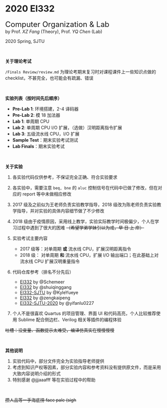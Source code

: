 # 2020 EI332
<font size="5">Computer Organization & Lab</font>  
by Prof. *XZ Fang* (Theory), Prof. *YQ Chen* (Lab)

2020 Spring, SJTU



<br>

**关于理论考试**

`/Finals Review/review.md` 为理论考期末复习时对课程课件上一些知识点做的 checklist，不甚完全，也可能会有疏漏、错误




<br>

**实验列表（按时间先后顺序）**

+ **Pre-Lab 1**: 环境搭建，2-4 译码器
+ **Pre-Lab 2**: 模 18 加法器
+ **Lab 1**: 单周期 CPU
+ **Lab 2**: 单周期 CPU I/O 扩展，（选做）汉明距离指令扩展
+ **Lab 3**: 五级流水线 CPU，I/O 扩展
+ **Sample Test**：期末实验考试测试
+ **Lab Finals**：期末实验考试




<br>

**关于实验**

1. 各实验代码仅供参考，不保证完全正确、符合实验要求
2. 各实验中，需要注意 `beq, bne` 的 `aluc` 控制信号在代码中已做了修改，但在对应的 report 等中未做相应修改
3. 2017 级及之前似为王老师负责实验教学指导，2018 级改为陈老师负责实验教学指导，并对实验的具体内容细节做了不少修改
4. 2018 级由于疫情原因，采用线上教学，实验实际教学时间极偏少，个人在学习过程中遇到了很大的困难 ~~（希望学弟学妹引以为戒，早 日 上 岸）~~
5. 实验考试主要内容

    + 2017 级等：对单周期 **或** 流水线 CPU，扩展汉明距离指令
    + 2018 级： 对单周期 **和** 流水线 CPU，扩展 I/O 输出端口；在此基础上对流水线 CPU 扩展汉明重量指令

6. 代码仓库参考（排名不分先后）

    * [EI332](https://github.com/Schemeer/EI332) by @Schemeer
    * [EI332](https://github.com/shuiqinggang/EI332) by @shuiqinggang
    * [EI332-SJTU](https://github.com/KyleYueye/EI332-SJTU) by @KyleYueye
    * [EI332](https://github.com/zengkaipeng/EI332) by @zengkaipeng
    * [EI332-SJTU-2020](https://github.com/yifanlu0227/EI332-SJTU-2020) by @yifanlu0227

7. 个人不是很喜欢 Quartus 的项目管理、界面 UI 和代码高亮，个人比较推荐使用 Sublime 配合侧边栏、Verilog 相关等插件的编程体验

~~吐槽：没变量、函数提示太难受，编译仿真实在慢慢慢慢~~




<br>


**其他说明**

1. 实验代码中，部分文件完全为实验指导老师提供
2. 考虑到知识产权等因素，部分实验内容和参考资料没有提供原文件，而是采用大致内容说明介绍的形式
3. 特别感谢 @jjjaaafff 等在实验过程中的帮助

<br>

~~攒人品等一手海底捞 face pale (sigh~~ 